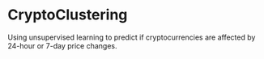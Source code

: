 # CryptoClustering
Using unsupervised learning to predict if cryptocurrencies are affected by 24-hour or 7-day price changes.
